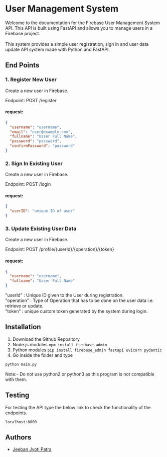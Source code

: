 
# User Management System

Welcome to the documentation for the Firebase User Management System API. This API is built using FastAPI and allows you to manage users in a Firebase project.\
\
This system provides a simple user registration, sign in and user data update API system made with Python and FastAPI.

## End Points

### 1. Register New  User
Create a new user in Firebase.

Endpoint: POST /register

#### request:
```json
{
  "username": "username",
  "email": "user@example.com",
  "fullname": "Usser Full Name",
  "password": "password",
  "confirmPassword": "password"
}

```

### 2. Sign In Existing User
Create a new user in Firebase.

Endpoint: POST /login

#### request:
```json
{
  "userID": "unique ID of user"
}

```

### 3. Update Existing User Data
Create a new user in Firebase.

Endpoint: POST /profile/{userId}/{operation}/{token}

#### request:
```json
{
  "username": "username",
  "fullname": "Usser Full Name"
}

```
"userId" : Unique ID given to the User during registration.\
"operation" : Type of Operation that has to be done on the user data i.e. retrieve or update.\
"token" : unique custom token generated by the system during login.

## Installation
1. Download the Github Repository
2. Node.js modules
```npm install firebase-admin```
3. Python modules ```pip install firebase_admin fastapi uvicorn pydantic```
2. Go inside the folder and type
```bash
python main.py
```
Note:- Do not use python2 or python3 as this program is not compatible with them.

## Testing
For testing the API type the below link to check the functionality of the endpoints.
```
localhost:8000
```


## Authors

- [Jeeban Jyoti Patra](https://github.com/jeeban-jyoti)

